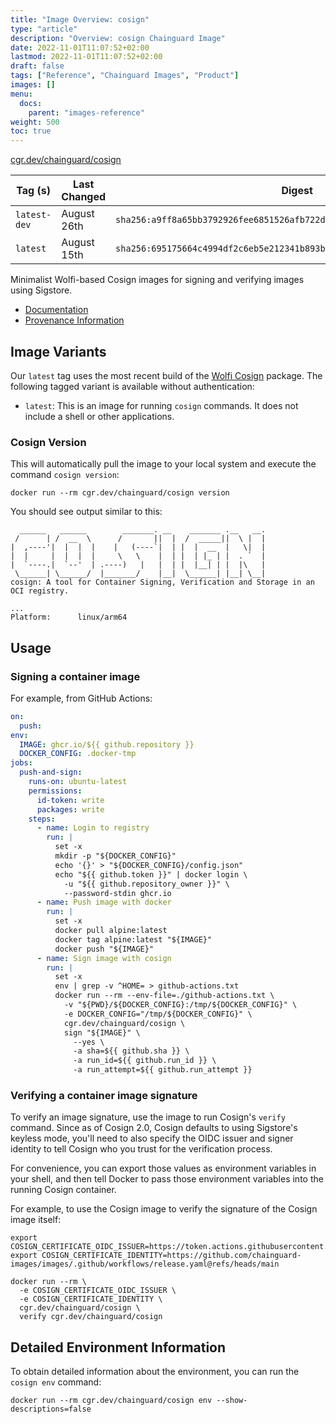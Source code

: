 ```yaml
---
title: "Image Overview: cosign"
type: "article"
description: "Overview: cosign Chainguard Image"
date: 2022-11-01T11:07:52+02:00
lastmod: 2022-11-01T11:07:52+02:00
draft: false
tags: ["Reference", "Chainguard Images", "Product"]
images: []
menu:
  docs:
    parent: "images-reference"
weight: 500
toc: true
---
```


[cgr.dev/chainguard/cosign](https://github.com/chainguard-images/images/tree/main/images/cosign)

| Tag (s)       | Last Changed | Digest                                                                    |
|---------------|--------------|---------------------------------------------------------------------------|
|  `latest-dev` | August 26th  | `sha256:a9ff8a65bb3792926fee6851526afb722d57245379095830ea82730c16142b83` |
|  `latest`     | August 15th  | `sha256:695175664c4994df2c6eb5e212341b893bb7305c31da3a7efcb17a205b031211` |



Minimalist Wolfi-based Cosign images for signing and verifying images using Sigstore.

- [Documentation](https://edu.chainguard.dev/chainguard/chainguard-images/reference/cosign)
- [Provenance Information](https://edu.chainguard.dev/chainguard/chainguard-images/reference/cosign/provenance_info/)
<!-- TODO: add Getting Started Guide - [Getting Started Guide](https://edu.chainguard.dev/chainguard/chainguard-images/reference/cosign/getting-started-cosign/) -->

## Image Variants

Our `latest` tag uses the most recent build of the [Wolfi Cosign](https://github.com/wolfi-dev/os/blob/main/cosign.yaml) package. The following tagged variant is available without authentication:

- `latest`: This is an image for running `cosign` commands. It does not include a shell or other applications.

### Cosign Version
This will automatically pull the image to your local system and execute the command `cosign version`:

```shell
docker run --rm cgr.dev/chainguard/cosign version
```

You should see output similar to this:

```
  ______   ______        _______. __    _______ .__   __.
 /      | /  __  \      /       ||  |  /  _____||  \ |  |
|  ,----'|  |  |  |    |   (----`|  | |  |  __  |   \|  |
|  |     |  |  |  |     \   \    |  | |  | |_ | |  . `  |
|  `----.|  `--'  | .----)   |   |  | |  |__| | |  |\   |
 \______| \______/  |_______/    |__|  \______| |__| \__|
cosign: A tool for Container Signing, Verification and Storage in an OCI registry.

...
Platform:      linux/arm64
```



## Usage

### Signing a container image

For example, from GitHub Actions:


```yaml
on:
  push:
env:
  IMAGE: ghcr.io/${{ github.repository }}
  DOCKER_CONFIG: .docker-tmp
jobs:
  push-and-sign:
    runs-on: ubuntu-latest
    permissions:
      id-token: write
      packages: write
    steps:
      - name: Login to registry
        run: |
          set -x
          mkdir -p "${DOCKER_CONFIG}"
          echo '{}' > "${DOCKER_CONFIG}/config.json"
          echo "${{ github.token }}" | docker login \
            -u "${{ github.repository_owner }}" \
            --password-stdin ghcr.io
      - name: Push image with docker
        run: |
          set -x
          docker pull alpine:latest
          docker tag alpine:latest "${IMAGE}"
          docker push "${IMAGE}"
      - name: Sign image with cosign
        run: |
          set -x
          env | grep -v ^HOME= > github-actions.txt
          docker run --rm --env-file=./github-actions.txt \
            -v "${PWD}/${DOCKER_CONFIG}:/tmp/${DOCKER_CONFIG}" \
            -e DOCKER_CONFIG="/tmp/${DOCKER_CONFIG}" \
            cgr.dev/chainguard/cosign \
            sign "${IMAGE}" \
              --yes \
              -a sha=${{ github.sha }} \
              -a run_id=${{ github.run_id }} \
              -a run_attempt=${{ github.run_attempt }}

```

### Verifying a container image signature

To verify an image signature, use the image to run Cosign's `verify` command. Since as of Cosign 2.0, Cosign defaults to using Sigstore's keyless mode, you'll need to also specify the OIDC issuer and signer identity to tell Cosign who you trust for the verification process.

For convenience, you can export those values as environment variables in your shell, and then tell Docker to pass those environment variables into the running Cosign container.

For example, to use the Cosign image to verify the signature of the Cosign image itself:

```shell
export COSIGN_CERTIFICATE_OIDC_ISSUER=https://token.actions.githubusercontent.com
export COSIGN_CERTIFICATE_IDENTITY=https://github.com/chainguard-images/images/.github/workflows/release.yaml@refs/heads/main

docker run --rm \
  -e COSIGN_CERTIFICATE_OIDC_ISSUER \
  -e COSIGN_CERTIFICATE_IDENTITY \
  cgr.dev/chainguard/cosign \
  verify cgr.dev/chainguard/cosign
```

## Detailed Environment Information

To obtain detailed information about the environment, you can run the `cosign env` command:

```shell
docker run --rm cgr.dev/chainguard/cosign env --show-descriptions=false
```

